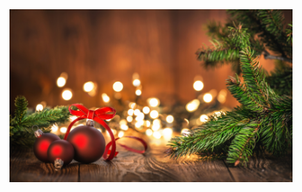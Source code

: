 <!DOCTYPE html>
<html>
<head>
<title>MyFirstRadio</title>
</head>
<body>

<img src="christmas.jpg">

</body>
</html>